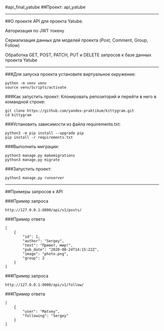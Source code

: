 #api_final_yatube
##Проект: api_yatube
***
##О проекте
API для проекта Yatube.

Авторизация по JWT токену

Сериализация данных для моделей проекта (Post, Comment, Group, Follow)

Обработка GET, POST, PATCH, PUT и DELETE запросов к базе данных проекта Yatube
***

###Для запуска проекта установите виртуальное окружение:
```
python -m venv venv
source venv/Scripts/activate
```
###Как запустить проект:
Клонировать репозиторий и перейти в него в командной строке:
```
git clone https://github.com/yandex-praktikum/kittygram.git
cd kittygram
```
###Установить зависимости из файла requirements.txt:
```
python3 -m pip install --upgrade pip
pip install -r requirements.txt
```

###Выполнить миграции:
```
python3 manage.py makemigrations
python3 manage.py migrate
```

###Запустить проект:
```
python3 manage.py runserver
```
***
##Примеры запросов к API

###Пример запроса

```
http://127.0.0.1:8000/api/v1/posts/
```
###Пример ответа
```
[
    {
        "id": 1,
        "author": "Sergey",
        "text": "Привет, мир!",
        "pub_date": "2020-08-24T14:15:22Z",
        "image": "photo.png",
        "group": 2
    }
]
```
###Пример запроса

```
http://127.0.0.1:8000/api/v1/follow/
```
###Пример ответа
```
[
    {
        "user": "Matvey",
        "following": "Sergey"
    }
]
```